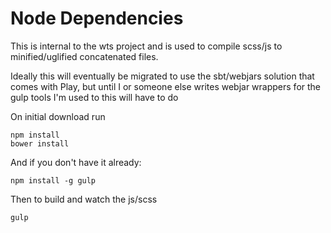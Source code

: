 Node Dependencies
=================

This is internal to the wts project and is used to compile
scss/js to minified/uglified concatenated files.
 
Ideally this will eventually be migrated to use the sbt/webjars solution
that comes with Play, but until I or someone else writes webjar wrappers 
for the gulp tools I'm used to this will have to do

On initial download run 

    npm install
    bower install
    
And if you don't have it already:

	npm install -g gulp
	
Then to build and watch the js/scss

	gulp